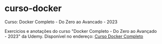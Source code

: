 # curso-docker
 Curso: Docker Completo - Do Zero ao Avancado - 2023

Exercicios e anotações do curso "Docker Completo - Do Zero ao Avançado - 2023" da Udemy.
Disponível no endereço: <a href="https://www.udemy.com/course/docker-zero-avancado">Curso Docker Completo</a>